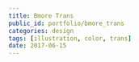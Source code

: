```yaml
---
title: Bmore Trans
public_id: portfolio/bmore_trans
categories: design
tags: [illustration, color, trans]
date: 2017-06-15
---
```

